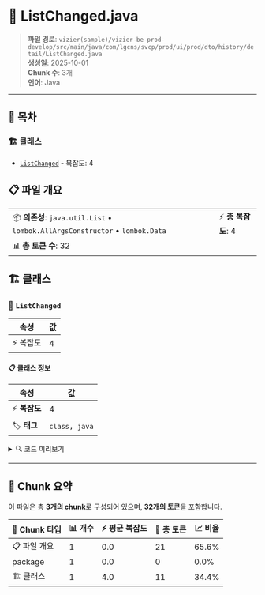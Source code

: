 # 📄 ListChanged.java

> **파일 경로**: `vizier(sample)/vizier-be-prod-develop/src/main/java/com/lgcns/svcp/prod/ui/prod/dto/history/detail/ListChanged.java`  
> **생성일**: 2025-10-01  
> **Chunk 수**: 3개  
> **언어**: Java
---

## 📑 목차

### 🏗️ 클래스
- [`ListChanged`](#class-listchanged) - 복잡도: 4

## 📋 파일 개요

| | |
|--|--|
| 📦 **의존성**: `java.util.List` • `lombok.AllArgsConstructor` • `lombok.Data` | ⚡ **총 복잡도**: 4 |
| 📊 **총 토큰 수**: 32 |  |



## 🏗️ 클래스

### <a id="class-listchanged"></a>🎯 `ListChanged`

| 속성 | 값 |
|------|----|
| ⚡ 복잡도 | 4 |



#### 📋 클래스 정보

| 속성 | 값 |
|------|----|
| ⚡ **복잡도** | 4 || 📍 **라인 범위** | 10-10 |
| 🏷️ **태그** | `class, java` |

<details>
<summary>🔍 코드 미리보기</summary>

```java
public class ListChanged {
	private String workDate;
	private List<ChangedResDto> records;
}...
```

**Chunk 정보**
- 🆔 **ID**: `dd0906d8e3ab`
- 📍 **라인**: 10-10
- 📊 **토큰**: 11
- 🏷️ **태그**: `class, java`

</details>

---





## 🧩 Chunk 요약

이 파일은 총 **3개의 chunk**로 구성되어 있으며, **32개의 토큰**을 포함합니다.

| 🧩 Chunk 타입 | 📊 개수 | ⚡ 평균 복잡도 | 📝 총 토큰 | 📈 비율 |
|---------------|--------|-------------|----------|--------|
| 📋 파일 개요 | 1 | 0.0 | 21 | 65.6% |
| package | 1 | 0.0 | 0 | 0.0% |
| 🏗️ 클래스 | 1 | 4.0 | 11 | 34.4% |

